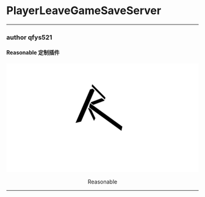 # PlayerLeaveGameSaveServer

---
<h3>author <a herf="https://github.com/qfys521">qfys521</a></h3>
<h4><a herf="https://space.bilibili.com/515319179">Reasonable</a> 定制插件</h4>


<img src=".github/Icons/ra_logo_white.jpg">
<p align="center">Reasonable</p>

---
